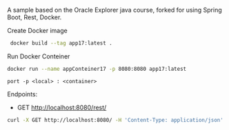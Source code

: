 A sample based on the Oracle Explorer java course, forked for using Spring Boot, Rest, Docker.

Create Docker image

```bash
 docker build --tag app17:latest .
```

Run Docker Conteiner

```bash
docker run --name appConteiner17 -p 8080:8080 app17:latest
```

	port -p <local> : <container>


Endpoints:
 * GET	[http://localhost:8080/rest/](http://localhost:8080/rest/ "Localhost rest/")
 
```bash
curl -X GET http://localhost:8080/ -H 'Content-Type: application/json'
```

